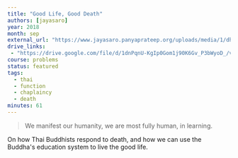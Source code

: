 ```yaml
---
title: "Good Life, Good Death"
authors: [jayasaro]
year: 2018
month: sep
external_url: "https://www.jayasaro.panyaprateep.org/uploads/media/1/dhamma_talks/files/2561/2561.09.08%20Good%20Life,%20Good%20Death.mp3"
drive_links:
 - "https://drive.google.com/file/d/1dnPqnU-KgIp0Gom1j90K6Gv_P3bWyoD_/view?usp=drivesdk"
course: problems
status: featured
tags:
  - thai
  - function
  - chaplaincy
  - death
minutes: 61
---
```


> We manifest our humanity, we are most fully human, in learning.

On how Thai Buddhists respond to death, and how we can use the Buddha's education system to live the good life.

